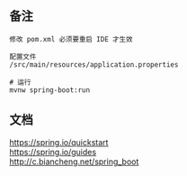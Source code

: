 ## 备注
`修改 pom.xml 必须要重启 IDE 才生效`



```text
配置文件
/src/main/resources/application.properties
```

```shell
# 运行
mvnw spring-boot:run
```

## 文档

https://spring.io/quickstart  
https://spring.io/guides  
http://c.biancheng.net/spring_boot

